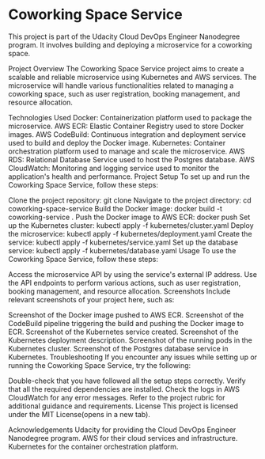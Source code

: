 # Coworking Space Service
This project is part of the Udacity Cloud DevOps Engineer Nanodegree program. It involves building and deploying a microservice for a coworking space.

Project Overview
The Coworking Space Service project aims to create a scalable and reliable microservice using Kubernetes and AWS services. The microservice will handle various functionalities related to managing a coworking space, such as user registration, booking management, and resource allocation.

Technologies Used
Docker: Containerization platform used to package the microservice.
AWS ECR: Elastic Container Registry used to store Docker images.
AWS CodeBuild: Continuous integration and deployment service used to build and deploy the Docker image.
Kubernetes: Container orchestration platform used to manage and scale the microservice.
AWS RDS: Relational Database Service used to host the Postgres database.
AWS CloudWatch: Monitoring and logging service used to monitor the application's health and performance.
Project Setup
To set up and run the Coworking Space Service, follow these steps:

Clone the project repository: git clone <repository-url>
Navigate to the project directory: cd coworking-space-service
Build the Docker image: docker build -t coworking-service .
Push the Docker image to AWS ECR: docker push <aws-ecr-repository-url>
Set up the Kubernetes cluster: kubectl apply -f kubernetes/cluster.yaml
Deploy the microservice: kubectl apply -f kubernetes/deployment.yaml
Create the service: kubectl apply -f kubernetes/service.yaml
Set up the database service: kubectl apply -f kubernetes/database.yaml
Usage
To use the Coworking Space Service, follow these steps:

Access the microservice API by using the service's external IP address.
Use the API endpoints to perform various actions, such as user registration, booking management, and resource allocation.
Screenshots
Include relevant screenshots of your project here, such as:

Screenshot of the Docker image pushed to AWS ECR.
Screenshot of the CodeBuild pipeline triggering the build and pushing the Docker image to ECR.
Screenshot of the Kubernetes service created.
Screenshot of the Kubernetes deployment description.
Screenshot of the running pods in the Kubernetes cluster.
Screenshot of the Postgres database service in Kubernetes.
Troubleshooting
If you encounter any issues while setting up or running the Coworking Space Service, try the following:

Double-check that you have followed all the setup steps correctly.
Verify that all the required dependencies are installed.
Check the logs in AWS CloudWatch for any error messages.
Refer to the project rubric for additional guidance and requirements.
License
This project is licensed under the MIT License(opens in a new tab).

Acknowledgements
Udacity for providing the Cloud DevOps Engineer Nanodegree program.
AWS for their cloud services and infrastructure.
Kubernetes for the container orchestration platform.
